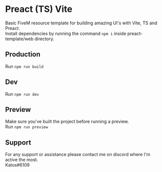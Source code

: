 # Preact (TS) Vite 

Basic FiveM resource template for building amazing UI's with Vite, TS and Preact.   
Install dependencies by running the command `npm i` inside preact-template/web directory.

## Production
Run `npm run build`

## Dev
Run `npm run dev`

## Preview
Make sure you've built the project before running a preview.  
Run `npm run preview`

## Support
For any support or assistance please contact me on discord where I'm active the most.   
Katos#6109
